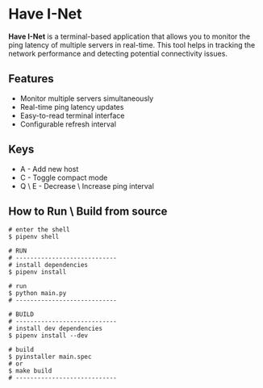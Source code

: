 # Have I-Net
**Have I-Net** is a terminal-based application that allows
you to monitor the ping latency of multiple servers in real-time.
This tool helps in tracking the network performance and
detecting potential connectivity issues.


## Features
* Monitor multiple servers simultaneously
* Real-time ping latency updates
* Easy-to-read terminal interface
* Configurable refresh interval


## Keys
* A - Add new host
* C - Toggle compact mode
* Q \ E - Decrease \ Increase ping interval


## How to Run \ Build from source
```shell
# enter the shell
$ pipenv shell

# RUN
# ----------------------------
# install dependencies
$ pipenv install

# run
$ python main.py
# ----------------------------

# BUILD
# ----------------------------
# install dev dependencies
$ pipenv install --dev

# build
$ pyinstaller main.spec
# or
$ make build
# ----------------------------
```

